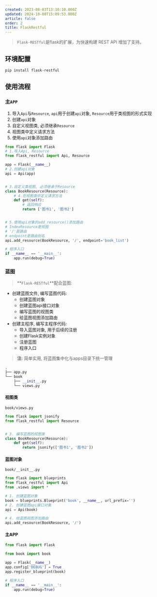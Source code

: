 ```yaml
---
created: 2023-08-03T13:10:10.000Z
updated: 2024-10-08T15:09:53.000Z
article: false
order: 2
title: FlaskRestful
---
```

> `Flask-RESTful`是flask的扩展，为快速构建 REST API 增加了支持。

## 环境配置

```bash
pip install flask-restful
```

## 使用流程

### 主`APP`

1. 导入`Api`与`Resource`, `api`用于创建`api`对象, `Resource`用于类视图的形式实现
2. 创建`api`对象
3. 自定义视图类, 必须继承`Resource`
4. 视图类中定义请求方法
5. 使用`api`对象添加路由

```python
from flask import Flask
# 1.导入Api, Resource
from flask_restful import Api, Resource

app = Flask(__name__)
# 2.创建api对象
api = Api(app)


# 3.自定义类视图, 必须继承于Resource
class BookResource(Resource):
    # 4.在视图类中定义请求方法
    def get(self):
        # 返回响应
        return ['图书1', '图书2']


# 5.使用api对象的add_resource()添加路由
# IndexResource是视图
# '/'是路由
# endpoint是路由别名
api.add_resource(BookResource, '/', endpoint='book_list')

# 程序入口
if __name__ == '__main__':
    app.run(debug=True)
```

### 蓝图

> **`Flask-RESTful`**配合蓝图:

- 创建蓝图文件, 编写蓝图代码:
  - 创建蓝图对象
  - 创建蓝图api接口对象
  - 编写蓝图的视图类
  - 给蓝图视图添加路由
- 创建主程序, 编写主程序代码:
  - 导入蓝图对象, 用于后续的注册
  - 创建Flask实例对象
  - 注册蓝图
  - 程序入口

> **注:**  简单实用, 将蓝图集中化与apps目录下统一管理

```python
.
├── app.py
└── book
    ├── __init__.py
    └── views.py
```

#### 视图类

`book/views.py`

```python
from flask import jsonify
from flask_restful import Resource


# 3. 编写蓝图的视图类
class BookResource(Resource):
    def get(self):
        return jsonify(['图书1', '图书2'])
```

#### 蓝图对象

`book/__init__.py`

```python
from flask import blueprints
from flask_restful import Api
from .views import *

# 1. 创建蓝图对象
book = blueprints.Blueprint('book', __name__, url_prefix='')
# 2. 创建蓝图api接口对象
api = Api(book)

# 4. 给蓝图视图添加路由
api.add_resource(BookResource, '/')
```

#### 主APP

```python
from flask import Flask

from book import book

app = Flask(__name__)
app.config['DEBUG'] = True
app.register_blueprint(book)

# 程序入口
if __name__ == '__main__':
    app.run(debug=True)
```
